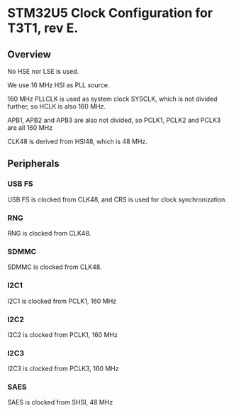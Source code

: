 # STM32U5 Clock Configuration for T3T1, rev E.

## Overview

No HSE nor LSE is used.

We use 16 MHz HSI as PLL source.

160 MHz PLLCLK is used as system clock SYSCLK, which is not divided further, so HCLK is also 160 MHz.

APB1, APB2 and APB3 are also not divided, so PCLK1, PCLK2 and PCLK3 are all 160 MHz

CLK48 is derived from HSI48, which is 48 MHz.

## Peripherals

### USB FS
USB FS is clocked from CLK48, and CRS is used for clock synchronization.

### RNG
RNG is clocked from CLK48.

### SDMMC
SDMMC is clocked from CLK48.

### I2C1
I2C1 is clocked from PCLK1, 160 MHz

### I2C2
I2C2 is clocked from PCLK1, 160 MHz

### I2C3
I2C3 is clocked from PCLK3, 160 MHz

### SAES
SAES is clocked from SHSI, 48 MHz
